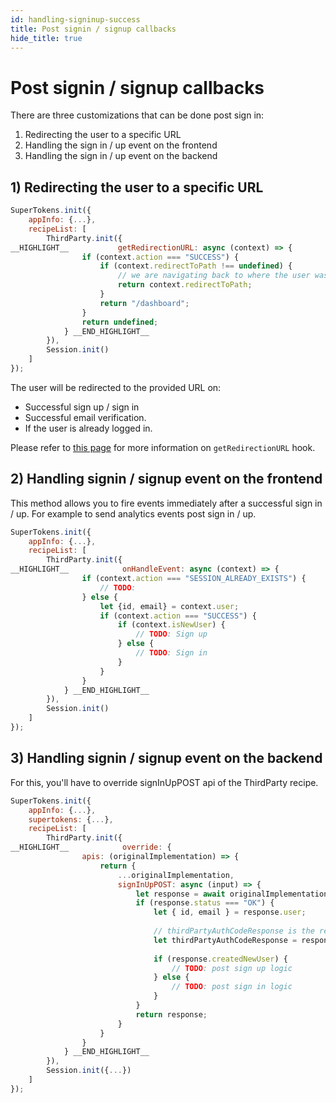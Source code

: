 ```yaml
---
id: handling-signinup-success
title: Post signin / signup callbacks
hide_title: true
---
```


# Post signin / signup callbacks

There are three customizations that can be done post sign in:
1) Redirecting the user to a specific URL
2) Handling the sign in / up event on the frontend
3) Handling the sign in / up event on the backend

## 1)  Redirecting the user to a specific URL

<!--DOCUSAURUS_CODE_TABS-->
<!--ReactJS--> 
```js
SuperTokens.init({
    appInfo: {...},
    recipeList: [
        ThirdParty.init({
__HIGHLIGHT__           getRedirectionURL: async (context) => {
                if (context.action === "SUCCESS") {
                    if (context.redirectToPath !== undefined) {
                        // we are navigating back to where the user was before they authenticated
                        return context.redirectToPath;
                    }
                    return "/dashboard";
                }
                return undefined;
            } __END_HIGHLIGHT__
        }),
        Session.init()
    ]
});
```
<!--END_DOCUSAURUS_CODE_TABS-->

The user will be redirected to the provided URL on:
- Successful sign up / sign in
- Successful email verification.
- If the user is already logged in.


Please refer to [this page](../advanced-customizations/frontend-hooks/redirection-callback) for more information on `getRedirectionURL` hook.


## 2) Handling signin / signup event on the frontend

This method allows you to fire events immediately after a successful sign in / up. For example to send analytics events post sign in / up.

<!--DOCUSAURUS_CODE_TABS-->
<!--ReactJS--> 
```js
SuperTokens.init({
    appInfo: {...},
    recipeList: [
        ThirdParty.init({
__HIGHLIGHT__            onHandleEvent: async (context) => {
                if (context.action === "SESSION_ALREADY_EXISTS") {
                    // TODO:
                } else {
                    let {id, email} = context.user;
                    if (context.action === "SUCCESS") {
                        if (context.isNewUser) {
                            // TODO: Sign up
                        } else {
                            // TODO: Sign in
                        }
                    }
                }
            } __END_HIGHLIGHT__
        }),
        Session.init()
    ]
});
```
<!--END_DOCUSAURUS_CODE_TABS-->

## 3) Handling signin / signup event on the backend

For this, you'll have to override signInUpPOST api of the ThirdParty recipe.

<!--DOCUSAURUS_CODE_TABS-->
<!--NodeJS--> 
```js
SuperTokens.init({
    appInfo: {...},
    supertokens: {...},
    recipeList: [
        ThirdParty.init({
__HIGHLIGHT__            override: {
                apis: (originalImplementation) => {
                    return {
                        ...originalImplementation,
                        signInUpPOST: async (input) => {
                            let response = await originalImplementation.signInUpPOST(input);
                            if (response.status === "OK") {
                                let { id, email } = response.user;
                                
                                // thirdPartyAuthCodeResponse is the response from the provider POST /token API.
                                let thirdPartyAuthCodeResponse = response.authCodeResponse;
                                
                                if (response.createdNewUser) {
                                    // TODO: post sign up logic
                                } else {
                                    // TODO: post sign in logic
                                }
                            }
                            return response;
                        }
                    }
                }
            } __END_HIGHLIGHT__
        }),
        Session.init({...})
    ]
});
```
<!--END_DOCUSAURUS_CODE_TABS-->

